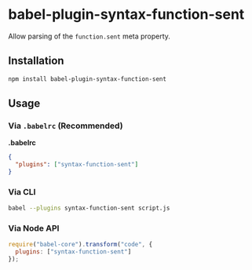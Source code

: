 # babel-plugin-syntax-function-sent

Allow parsing of the `function.sent` meta property.

## Installation

```sh
npm install babel-plugin-syntax-function-sent
```

## Usage

### Via `.babelrc` (Recommended)

**.babelrc**

```json
{
  "plugins": ["syntax-function-sent"]
}
```

### Via CLI

```sh
babel --plugins syntax-function-sent script.js
```

### Via Node API

```javascript
require("babel-core").transform("code", {
  plugins: ["syntax-function-sent"]
});
```
